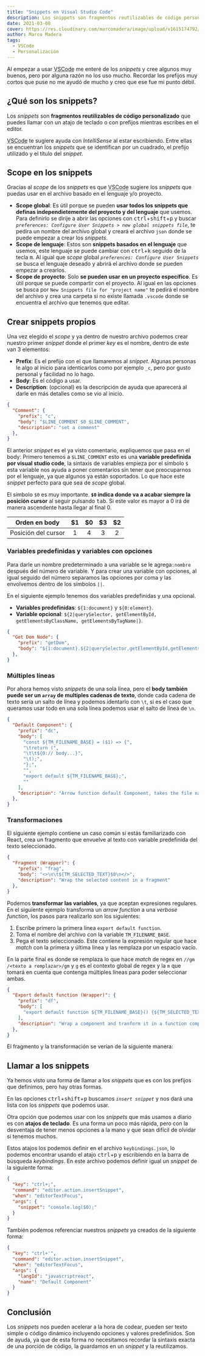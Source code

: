 ```yaml
---
title: "Snippets en Visual Studio Code"
description: Los snippets son fragmentos reutilizables de código personalizado que puedes llamar con un atajo de teclado o con prefijos.
date: 2021-03-08
cover: https://res.cloudinary.com/marcomadera/image/upload/v1615174792/Blog/Code%20Snippets%20en%20VSCode/Vscode_Logo_kw0vrw.png
author: Marco Madera
tags:
  - VSCode
  - Personalización
---
```


Al empezar a usar <abbr title="Visual Studio Code">VSCode</abbr> me enteré de los *snippets* y cree algunos muy buenos, pero por alguna razón no los uso mucho. Recordar los prefijos muy cortos que puse no me ayudó de mucho y creo que ese fue mi punto débil.

## ¿Qué son los snippets?

Los *snippets* son **fragmentos reutilizables de código personalizado** que puedes llamar con un atajo de teclado o con prefijos mientras escribes en el editor.

<videogif title="Snippet general" src="https://res.cloudinary.com/marcomadera/video/upload/c_scale,w_650/v1615173210/Blog/Code%20Snippets%20en%20VSCode/generalSnippet_peoxlp.mp4"></videogif>

<abbr title="Visual Studio Code">VSCode</abbr> te sugiere ayuda con *IntelliSense* al estar escribiendo. Entre ellas se encuentran los *snippets* que se identifican por un cuadrado, el prefijo utilizado y el título del *snippet*.

## Scope en los snippets

Gracias al *scope* de los *snippets* es que <abbr title="Visual Studio Code">VSCode</abbr> sugiere los *snippets* que puedas usar en el archivo basado en el lenguaje y/o proyecto.

- **Scope global**: Es útil porque se pueden **usar todos los snippets que definas independietemente del proyecto y del lenguaje** que usemos. Para definirlo se dirije a abrir las opciones con <kbd>ctrl</kbd>+<kbd>shift</kbd>+<kbd>p</kbd> y buscar *`preferences: Configure User Snippets > new global snippets file`*, te pedira un nombre del archivo global y creará el archivo `json` donde se puede empezar a crear los *snippets*.
- **Scope de lenguaje**: Estos son **snippets basados en el lenguaje** que usemos, este lenguaje se puede cambiar con <kbd>ctrl</kbd>+<kbd>k</kbd> seguido de la tecla <kbd>m</kbd>. Al igual que *scope* global *`preferences: Configure User Snippets`* se busca el lenguaje deseado y abrirá el archivo donde se pueden empezar a crearlos.
- **Scope de proyecto**: Solo **se pueden usar en un proyecto específico**. Es útil porque se puede compartir con el proyecto. Al igual en las opciones se busca por `New Snippets file for "project name"` te pedirá el nombre del archivo y crea una carpeta si no existe llamada `.vscode` donde se encuentra el archivo que tenemos que editar.

## Crear snippets propios

Una vez elegido el *scope* y ya dentro de nuestro archivo podemos crear nuestro primer *snippet* donde el primer *key* es el nombre, dentro de este van 3 elementos:

- **Prefix**: Es el prefijo con el que llamaremos al *snippet*. Algunas personas le algo al inicio para identicarlos como por ejemplo `_c`, pero por gusto personal y facilidad no lo hago.
- **Body**: Es el código a usar.
- **Description**: (opcional) es la descripción de ayuda que aparecerá al darle en más detalles como se vio al inicio.

```json
{
  "Comment": {
    "prefix": "c",
    "body": "$LINE_COMMENT $0 $LINE_COMMENT",
    "description": "set a comment"
  },
}
```

El anterior *snippet* es el ya visto comentario, expliquemos que pasa en el body: Primero tenemos a `$LINE_COMMENT` esto es una **variable predefinida por visual studio code**, la sintaxis de variables empieza por el símbolo `$` esta variable nos ayuda a poner comentarios sin tener que preocuparnos por el lenguaje, ya que algunos ya están soportados. Lo que hace este *snippet* perfecto para que sea de *scope* global.

El símbolo `$0` es muy importante. **`$0` indica donde va a acabar siempre la posición cursor** al seguir pulsando <kbd>tab</kbd>. Si este valor es mayor a 0 irá de manera ascendente hasta llegar al final 0.

|   Orden en body   | $1 | $0 | $3 | $2 |
|:-----------------:|:--:|:--:|:--:|:--:|
|Posición del cursor| 1  | 4  | 3  | 2  |

### Variables predefinidas y variables con opciones

Para darle un nombre predeterminado a una variable se le agrega`:nombre` después del número de variable. Y para crear una variable con opciones, al igual seguido del número separamos las opciones por coma y las envolvemos dentro de los símbolos `||`.

En el siguiente ejemplo tenemos dos variables predefinidas y una opcional.

- **Variables predefinidas**: `${1:document}` y `${0:element}`.
- **Variable opcional**: `${2|querySelector, getElementById, getElementsByClassName, getElementsByTagName|}`.

```json
{
  "Get Dom Node": {
    "prefix": "getDom",
    "body": "${1:document}.${2|querySelector,getElementById,getElementsByClassName,getElementsByTagName|}(\"${0:element}\");"
  },
}
```

<videogif title="Snippet de opciones" src="https://res.cloudinary.com/marcomadera/video/upload/c_scale,w_650/v1615170791/Blog/Code%20Snippets%20en%20VSCode/snippe-GetDom_u0ywz8.mp4"></videogif>

### Múltiples líneas

Por ahora hemos visto *snippets* de una sola línea, pero el **body también puede ser un `array` de multiples cadenas de texto**, donde cada cadena de texto sería un salto de línea y podemos identarlo con `\t`, si es el caso que queramos usar todo en una sola línea podemos usar el salto de línea de `\n`.

```json
{
  "Default Component": {
    "prefix": "dc",
    "body": [
      "const ${TM_FILENAME_BASE} = ($1) => {",
      "\treturn (",
      "\t\t${0:// body...}",
      "\t);",
      "};",
      "",
      "export default ${TM_FILENAME_BASE};",
      ""
    ],
    "description": "Arrow function default Component, takes the file name"
  },
}
```

<videogif title="Snippet de transformación" src="https://res.cloudinary.com/marcomadera/video/upload/f_auto,c_limit,w_650,q_100/v1614922303/Blog/Code%20Snippets%20en%20VSCode/2021-03-04_23-25-01_fqurrx.mp4"></videogif>

### Transformaciones

El siguiente ejemplo contiene un caso común si estás familiarizado con React, crea un fragmento que envuelve al texto con variable predefinida del texto seleccionado.

```json
{
  "Fragment (Wrapper)": {
    "prefix": "frag",
    "body": "<>\n\t${TM_SELECTED_TEXT}$0\n</>",
    "description": "Wrap the selected content in a fragment"
  },
}
```

Podemos **transformar las variables**, ya que aceptan expresiones regulares. En el siguiente ejemplo transforma un *arrow function* a una *verbose function*, los pasos para realizarlo son los siguientes:

1. Escribe primero la primera línea `export default function`.
2. Toma el nombre del archivo con la variable `TM_FILENAME_BASE`.
3. Pega el texto seleccionado. Este contiene la expresión regular que hace *match* con la primera y última línea y las remplaza por un espacio vacío.

En la parte final es donde se remplaza lo que hace *match* de regex en `//gm` `/<texto a remplazar>/gm` y `g` es el contexto global de regex y la `m` que tomará en cuenta que contenga múltiples líneas para poder seleccionar ambas.

```json
{
  "Export default function (Wrapper)": {
    "prefix": "df",
    "body": [
      "export default function ${TM_FILENAME_BASE}() {${TM_SELECTED_TEXT/^(?:(?<![\f\n\r])(?:.*))(?=[\f\n\r])|^.*(?![\f\n\r])$//gm}"
    ],
    "description": "Wrap a component and tranform it in a function component"
  },
}
```

El fragmento y la transformación se verían de la siguiente manera:

<videogif title="Snippet de opciones" src="https://res.cloudinary.com/marcomadera/video/upload/c_scale,w_650/v1615182704/Blog/Code%20Snippets%20en%20VSCode/defaultFunctionFragment_uevits.mp4"></videogif>

## Llamar a los snippets

Ya hemos visto una forma de llamar a los *snippets* que es con los prefijos que definimos, pero hay otras formas.

En las opciones <kbd>ctrl</kbd>+<kbd>shift</kbd>+<kbd>p</kbd> buscamos *`insert snippet`* y nos dará una lista con los *snippets* que podemos usar.

Otra opción que podemos usar con los *snippets* que más usamos a diario es con **atajos de teclado**. Es una forma un poco más rápida, pero con la desventaja de tener menos opciones a la mano y que sean difícil de olvidar si tenemos muchos.

Estos atajos los podemos definir en el archivo `keybindings.json`, lo podemos encontrar usando el atajo <kbd>ctrl</kbd>+<kbd>p</kbd> y escribiendo en la barra de búsqueda *keybindings*. En este archivo podemos definir igual un *snippet* de la siguiente forma:

```json
{
  "key": "ctrl+;",
  "command": "editor.action.insertSnippet",
  "when": "editorTextFocus",
  "args": {
    "snippet": "console.log($0);"
  }
}
```

También podemos referenciar nuestros *snippets* ya creados de la siguiente forma:

```json
{
  "key": "ctrl+'",
  "command": "editor.action.insertSnippet",
  "when": "editorTextFocus",
  "args": {
    "langId": "javascriptreact",
    "name": "Default Component"
  }
}
```

## Conclusión

Los *snippets* nos pueden acelerar a la hora de codear, pueden ser texto simple o código dinámico incluyendo opciones y valores predefinidos. Son de ayuda, ya que de esta forma no necesitamos recordar la sintaxis exacta de una porción de código, la guardamos en un *snippet* y la reutilizamos.
